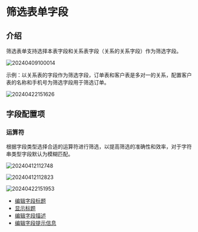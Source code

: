# 筛选表单字段

## 介绍

筛选表单支持选择本表字段和关系表字段（关系的关系字段）作为筛选字段。

![20240409100014](https://static-docs.nocobase.com/20240409100014.png)


示例：以关系表的字段作为筛选字段，订单表和客户表是多对一的关系，配置客户表的名称和手机号为筛选字段用于筛选订单。

![20240422151626](https://static-docs.nocobase.com/20240422151626.png)

## 字段配置项

### 运算符

根据字段类型选择合适的运算符进行筛选，以提高筛选的准确性和效率，对于字符串类型字段默认为模糊匹配。

![20240412112748](https://static-docs.nocobase.com/20240412112748.png)

![20240412112823](https://static-docs.nocobase.com/20240412112823.png)

![20240422151953](https://static-docs.nocobase.com/20240422151953.png)

- [编辑字段标题](/handbook/ui/fields/field-settings/edit-title)
- [显示标题](/handbook/ui/fields/field-settings/display-title)
- [编辑字段描述](/handbook/ui/fields/field-settings/edit-description)
- [编辑字段提示信息](/handbook/ui/fields/field-settings/edit-tooltip)
